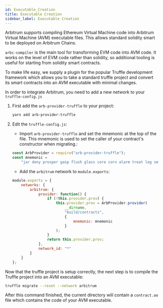```yaml
---
id: Executable_Creation
title: Executable Creation
sidebar_label: Executable Creation
---
```


Arbitrum supports compiling Ethereum Virtual Machine code into Arbitrum Virtual Machine (AVM) executable files. This allows standard solidity smart to be deployed on Arbitrum Chains.

`arbc-compiler` is the main tool for transforming EVM code into AVM code. It works on the level of EVM code rather than solidity, so additional tooling is useful for starting from solidity smart contracts.

To make life easy, we supply a plugin for the popular Truffle development framework which allows you to take a standard truffle project and convert its smart contracts into an AVM executable with minimal changes.

In order to integrate Arbitrum, you need to add a new network to your `truffle-config.js`

1.  First add the `arb-provider-truffle` to your project:

    ```bash
    yarn add arb-provider-truffle
    ```

2.  Edit the `truffle-config.js`:

    -   Import `arb-provider-truffle` and set the mnemonic at the top of the file. This mnemonic is used to set the caller of your contract's constructor when migrating.:

    ```js
    const ArbProvider = require("arb-provider-truffle");
    const mnemonic =
        "jar deny prosper gasp flush glass core corn alarm treat leg smart";
    ```

    -   Add the `arbitrum` network to `module.exports`:

    ```js
    module.exports = {
        networks: {
            arbitrum: {
                provider: function() {
                    if (!this.provider.prov) {
                        this.provider.prov = ArbProvider.provider(
                            __dirname,
                            "build/contracts",
                            {
                                mnemonic: mnemonic
                            }
                        );
                    }
                    return this.provider.prov;
                },
                network_id: "*"
            }
        }
    };
    ```

Now that the truffle project is setup correctly, the next step is to compile
the Truffle project into an AVM executable:

```bash
truffle migrate --reset --network arbitrum
```

After this command finished, the current directory will contain a `contract.ao` file which contains the code of your AVM executable.
